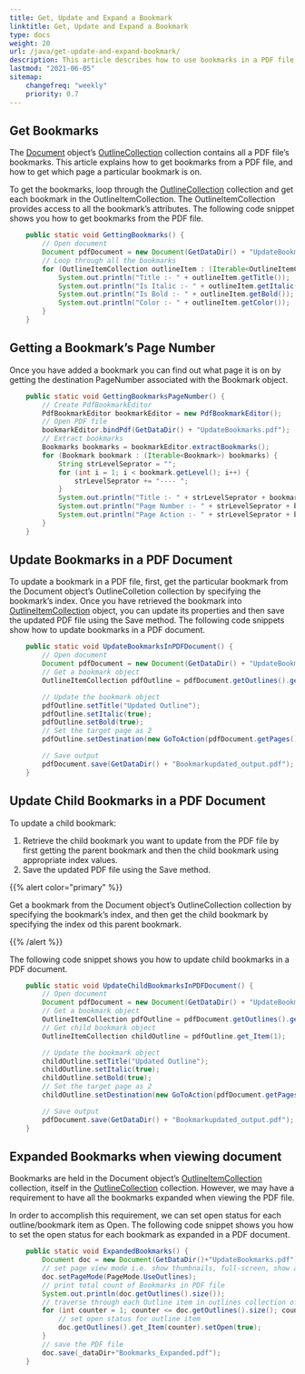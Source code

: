 ```yaml
---
title: Get, Update and Expand a Bookmark 
linktitle: Get, Update and Expand a Bookmark
type: docs
weight: 20
url: /java/get-update-and-expand-bookmark/
description: This article describes how to use bookmarks in a PDF file. With our Java library, you can get bookmarks from the PDF file, get a bookmarks page number, update bookmarks in a PDF Document, and expand bookmarks when viewing a document.
lastmod: "2021-06-05"
sitemap:
    changefreq: "weekly"
    priority: 0.7
---
```


## Get Bookmarks

The [Document](https://apireference.aspose.com/pdf/java/com.aspose.pdf/Document) object’s [OutlineCollection](https://apireference.aspose.com/pdf/java/com.aspose.pdf/OutlineCollection) collection contains all a PDF file’s bookmarks. This article explains how to get bookmarks from a PDF file, and how to get which page a particular bookmark is on.

To get the bookmarks, loop through the [OutlineCollection](https://apireference.aspose.com/pdf/java/com.aspose.pdf/OutlineCollection) collection and get each bookmark in the OutlineItemCollection. The OutlineItemCollection provides access to all the bookmark’s attributes. The following code snippet shows you how to get bookmarks from the PDF file.

```java
    public static void GettingBookmarks() {
        // Open document
        Document pdfDocument = new Document(GetDataDir() + "UpdateBookmarks.pdf");
        // Loop through all the bookmarks
        for (OutlineItemCollection outlineItem : (Iterable<OutlineItemCollection>) pdfDocument.getOutlines()) {
            System.out.println("Title :- " + outlineItem.getTitle());
            System.out.println("Is Italic :- " + outlineItem.getItalic());
            System.out.println("Is Bold :- " + outlineItem.getBold());
            System.out.println("Color :- " + outlineItem.getColor());
        }
    }
```

## Getting a Bookmark’s Page Number

Once you have added a bookmark you can find out what page it is on by getting the destination PageNumber associated with the Bookmark object.

```java
    public static void GettingBookmarksPageNumber() {
        // Create PdfBookmarkEditor
        PdfBookmarkEditor bookmarkEditor = new PdfBookmarkEditor();
        // Open PDF file
        bookmarkEditor.bindPdf(GetDataDir() + "UpdateBookmarks.pdf");
        // Extract bookmarks
        Bookmarks bookmarks = bookmarkEditor.extractBookmarks();
        for (Bookmark bookmark : (Iterable<Bookmark>) bookmarks) {
            String strLevelSeprator = "";
            for (int i = 1; i < bookmark.getLevel(); i++) {
                strLevelSeprator += "---- ";
            }
            System.out.println("Title :- " + strLevelSeprator + bookmark.getTitle());
            System.out.println("Page Number :- " + strLevelSeprator + bookmark.getPageNumber());
            System.out.println("Page Action :- " + strLevelSeprator + bookmark.getAction());
        }
    }
```

## Update Bookmarks in a PDF Document

To update a bookmark in a PDF file, first, get the particular bookmark from the Document object’s OutlineColletion collection by specifying the bookmark’s index. Once you have retrieved the bookmark into [OutlineItemCollection](https://apireference.aspose.com/pdf/java/com.aspose.pdf/OutlineCollection) object, you can update its properties and then save the updated PDF file using the Save method. The following code snippets show how to update bookmarks in a PDF document.

```java
    public static void UpdateBookmarksInPDFDocument() {
        // Open document
        Document pdfDocument = new Document(GetDataDir() + "UpdateBookmarks.pdf");
        // Get a bookmark object
        OutlineItemCollection pdfOutline = pdfDocument.getOutlines().get_Item(1);

        // Update the bookmark object
        pdfOutline.setTitle("Updated Outline");
        pdfOutline.setItalic(true);
        pdfOutline.setBold(true);
        // Set the target page as 2
        pdfOutline.setDestination(new GoToAction(pdfDocument.getPages().get_Item(2)));

        // Save output
        pdfDocument.save(GetDataDir() + "Bookmarkupdated_output.pdf");
    }
```

## Update Child Bookmarks in a PDF Document

To update a child bookmark:

1. Retrieve the child bookmark you want to update from the PDF file by first getting the parent bookmark and then the child bookmark using appropriate index values.
1. Save the updated PDF file using the Save method.

{{% alert color="primary" %}}

Get a bookmark from the Document object’s OutlineCollection collection by specifying the bookmark’s index, and then get the child bookmark by specifying the index od this parent bookmark.

{{% /alert %}}

The following code snippet shows you how to update child bookmarks in a PDF document.

```java
    public static void UpdateChildBookmarksInPDFDocument() {
        // Open document
        Document pdfDocument = new Document(GetDataDir() + "UpdateBookmarks.pdf");
        // Get a bookmark object
        OutlineItemCollection pdfOutline = pdfDocument.getOutlines().get_Item(1);
        // Get child bookmark object
        OutlineItemCollection childOutline = pdfOutline.get_Item(1);

        // Update the bookmark object
        childOutline.setTitle("Updated Outline");
        childOutline.setItalic(true);
        childOutline.setBold(true);
        // Set the target page as 2
        childOutline.setDestination(new GoToAction(pdfDocument.getPages().get_Item(2)));

        // Save output
        pdfDocument.save(GetDataDir() + "Bookmarkupdated_output.pdf");
    }
```

## Expanded Bookmarks when viewing document

Bookmarks are held in the Document object’s [OutlineItemCollection](https://apireference.aspose.com/pdf/java/com.aspose.pdf/OutlineItemCollection) collection, itself in the [OutlineCollection](https://apireference.aspose.com/pdf/java/com.aspose.pdf/OutlineCollection) collection. However, we may have a requirement to have all the bookmarks expanded when viewing the PDF file.

In order to accomplish this requirement, we can set open status for each outline/bookmark item as Open. The following code snippet shows you how to set the open status for each bookmark as expanded in a PDF document.

```java
    public static void ExpandedBookmarks() {    
        Document doc = new Document(GetDataDir()+"UpdateBookmarks.pdf");
        // set page view mode i.e. show thumbnails, full-screen, show attachment panel
        doc.setPageMode(PageMode.UseOutlines);
        // print total count of Bookmarks in PDF file
        System.out.println(doc.getOutlines().size());
        // traverse through each Outline item in outlines collection of PDF file
        for (int counter = 1; counter <= doc.getOutlines().size(); counter++) {
            // set open status for outline item
            doc.getOutlines().get_Item(counter).setOpen(true);
        }
        // save the PDF file
        doc.save(_dataDir+"Bookmarks_Expanded.pdf");
    }
```
